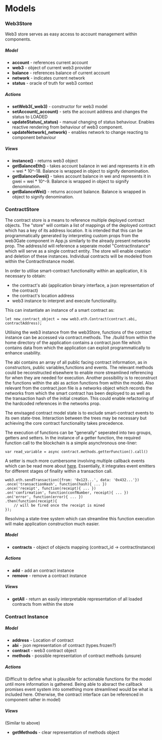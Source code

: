 # Models

### Web3Store

Web3 store serves as easy access to account management within components.

##### Model

- **account** - references current account
- **web3** - object of current web3 provider
- **balance** - references balance of current account
- **network** - indicates current network
- **status** - oracle of truth for web3 context

##### Actions

- **setWeb3(_web3)** - constructor for web3 model
- **setAccount(_account)** - sets the account address and changes the status to LOADED
- **updateStatus(_status)** - manual changing of status behaviour. Enables reactive rendering from behaviour of web3 component. 
- **updateNetwork(_network)** - enables network to change reacting to component behaviour

##### Views

- **instance()** - returns web3 object
- **getBalanceEth()** - takes account balance in wei and represents it in eth = wei * 10^-18. Balance is wrapped in object to signify denomination.
- **getBalanceGwei()** - takes account balance in wei and represents it in gwei = wei * 10^-9. Balance is wrapped in object to signify denomination.
- **getBalanceWei()** - returns account balance. Balance is wrapped in object to signify denomination.


### ContractStore

The contract store is a means to reference multiple deployed contract objects. The "store" will contain a list of mappings of the deployed contract which has a key of its address location. It is intended that this can be programmatically generated by interpreting custom props from the web3Gate component in App.js similarly to the already present networks prop. The address/id will reference a seperate model "ContractInstance" which will serve as a single contract entity. The store will enable creation and deletion of these instances. Individual contracts will be modeled from within the ContractInstance model.

In order to utilise smart-contract functionality within an application, it is necessary to obtain:
  - the contract's abi (application binary interface, a json representation of the contract)
  - the contract's location address
  - web3 instance to interpret and execute functionality.

This can instantiate an instance of a smart contract as:
~~~
let new_contract_object = new web3.eth.Contract(contract.abi, contractAddress);
~~~
Utilising the web3 instance from the web3Store, functions of the contract instance can be accessed via contract.methods. The ./build from within the home directory of the application contains a contract.json file which contains data from which the application can exploit programmatically to enhance usability. 

The abi contains an array of all public facing contract information, as in constructors, public variables,functions and events. The relevant methods could be reconstructed elsewhere to enable more streamlined referencing for when they are needed for execution. Another possibility is to reconstruct the functions within the abi as action functions from within the model.
Also relevant from the contract.json file is a networks object which records the networks from which the smart contract has been deployed to as well as the transaction hash of the initial creation. This could enable refactoring of the hardcoded references in the networks prop.

The envisaged contract model state is to exclude smart-contract events to its own state-tree. Interaction between the trees may be necessary but achieving the core contract functionality takes precedence. 

The execution of functions can be "generally" seperated into two groups, getters and setters. In the instance of a getter function, the required function call to the blockchain is a simple asynchronous one-liner:

~~~
var read_variable = async contract.methods.getterFunction().call()
~~~

A setter is much more cumbersome involving multiple callback events which can be read more about [here](https://web3js.readthedocs.io/en/1.0/callbacks-promises-events.html#promievent). Essentially, it integrates event emitters for different stages of finality within a transaction call. 

~~~
web3.eth.sendTransaction({from: '0x123...', data: '0x432...'})
.once('transactionHash', function(hash){ ... })
.once('receipt', function(receipt){ ... })
.on('confirmation', function(confNumber, receipt){ ... })
.on('error', function(error){ ... })
.then(function(receipt){
    // will be fired once the receipt is mined
});
~~~

Resolving a state-tree system which can streamline this function execution will make application construction much easier.

##### Model

- **contracts** - object of objects mapping (contract_id -> contractInstance) 

##### Actions

- **add** - add an contract instance
- **remove** - remove a contract instance

##### Views

- **getAll** - return an easily interpretable representation of all loaded contracts from within the store


### Contract Instance

##### Model

- **address** - Location of contract
- **abi** - json representation of contract (types.frozen?)
- **contract** - web3 contract object
- **methods** - possible representation of contract methods (unsure)

##### Actions

(Difficult to define what is plausible for actionable functions for the model until more information is gathered. Being able to absract the callback promises event system into something more streamlined would be what is included here. Otherwise, the contract interface can be referenced in component rather in model)

##### Views

(Similar to above)
- **getMethods** - clear representation of methods object